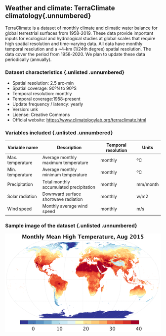 ## Weather and climate: TerraClimate climatology{.unnumbered}

TerraClimate is a dataset of monthly climate and climatic water balance for global terrestrial surfaces from 1958-2019. These data provide important inputs for ecological and hydrological studies at global scales that require high spatial resolution and time-varying data. All data have monthly temporal resolution and a ~4-km (1/24th degree) spatial resolution. The data cover the period from 1958-2020. We plan to update these data periodically (annually).


### Dataset characteristics {.unlisted .unnumbered}
-   Spatial resolution: 2.5 arc-min
-   Spatial coverage: 90ºN to 90ºS
-   Temporal resolution: monthly
-   Temporal coverage:1958-present
-   Update frequency / latency: yearly
-   Version: unk
-   License: Creative Commons
-   Official website: <https://www.climatologylab.org/terraclimate.html>


### Variables included {.unlisted .unnumbered}

| Variable name | Description                                              | Temporal resolution | Units  |
|---------------|-----------------------------|---------------|---------------|
| Max. temperature | Average monthly maximum temperature | monthly | ºC
| Min. temperature | Average monthly minimum temperature | monthly | ºC
| Precipitation | Total monthly accumulated precipitation | monthly | mm/month
| Solar radiation | Downward surface shortwave radiation | monthly | w/m2
| Wind speed | Monthly average wind speed | monthly | m/s


### Sample image of the dataset {.unlisted .unnumbered}

![](images/terraclimate.png)



